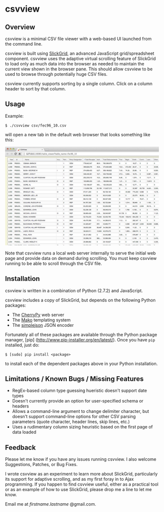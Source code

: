 # csvview

## Overview

csvview is a minimal CSV file viewer with a web-based UI launched from the command line.

csvview is built using 
[SlickGrid](http://github.com/mleibman/slickgrid), an advanced JavaScript grid/spreadsheet component.  csvview uses the adaptive virtual scrolling feature of SlickGrid to load only as much data into the browser as needed to maintain the current view shown in the browser pane.  This should allow csvview to be used to browse through potentially huge CSV files.

csvview currently supports sorting by a single column.  Click on a column header to sort by that column.


## Usage

Example:

    $ ./csvview csv/fec96_10.csv

will open a new tab in the default web browser that looks something like this:

![CSV file with campaign contribution data from the Federal Electoral Comission](screenshots/fec-data.png "csvview screenshot")

Note that csvview runs a local web server internally to serve the initial web page and provide data on demand during scrolling.  You must keep csvview running to be able to scroll through the CSV file.

## Installation

csvview is written in a combination of Python (2.7.2) and JavaScript.

csvview includes a copy of SlickGrid, but depends on the following Python packages:

 - The [CherryPy]( http://www.cherrypy.org ) web server
 - The [Mako]( http://www.makotemplates.org/ ) templating system
 - The [simplejson]( https://pypi.python.org/pypi/simplejson/ ) JSON encoder

Fortunately all of these packages are available through the Python package manager, [pip] (http://www.pip-installer.org/en/latest/).  Once you have `pip` installed, just do:

    $ [sudo] pip install <package>

to install each of the dependent packages above in your Python installation. 

## Limitations / Known Bugs / Missing Features

- RegEx-based column type guessing hueristic doesn't support date types
- Doesn't currently provide an option for user-specified schema or headers
- Allows a command-line argument to change delimiter character, but doesn't support command-line options for other CSV parsing parameters (quote character, header lines, skip lines, etc.)
- Uses a rudimentary column sizing heuristic based on the first page of data loaded

## Feedback

Please let me know if you have any issues running csvview.  I also welcome Suggestions, Patches, or Bug Fixes.

I wrote csvview as an experiment to learn more about SlickGrid, particularly its support for adaptive scrolling, and as my first foray in to Ajax programming.  If you happen to find csvview useful, either as a practical tool or as an example of how to use SlickGrid, please drop me a line to let me know.

Email me at *firstname*.*lastname* @gmail.com.